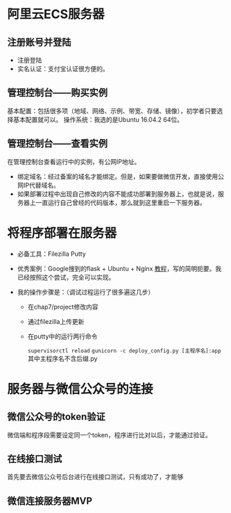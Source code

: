 # 阿里云ECS服务器

## 注册账号并登陆

+ 注册登陆
+ 实名认证：支付宝认证很方便的。

## 管理控制台——购买实例

基本配置：包括很多项（地域、网络、示例、带宽、存储、镜像），初学者只要选择基本配置就可以。
操作系统：我选的是Ubuntu 16.04.2 64位。

## 管理控制台——查看实例

在管理控制台查看运行中的实例，有公网IP地址。

+ 绑定域名：经过备案的域名才能绑定。但是，如果要做微信开发，直接使用公网IP代替域名。
+ 如果部署过程中出现自己修改的内容不能成功部署到服务器上，也就是说，服务器上一直运行自己曾经的代码版本，那么就到这里重启一下服务器。


# 将程序部署在服务器

+   必备工具：Filezilla  Putty
+   优秀案例：Google搜到的flask + Ubuntu + Nginx [教程](https://segmentfault.com/a/1190000007722128)，写的简明扼要。我已经按照这个尝试，完全可以实现。
+   我的操作步骤是：（调试过程运行了很多遍这几步）

    - 在chap7/project修改内容
    - 通过filezilla上传更新
    - 在putty中的运行两行命令

      ```supervisorctl reload```
      ```gunicorn -c deploy_config.py [主程序名]:app```
      其中主程序名不含后缀.py

# 服务器与微信公众号的连接

## 微信公众号的token验证

微信端和程序段需要设定同一个token，程序进行比对以后，才能通过验证。

## 在线接口测试
首先要去微信公众号后台进行在线接口测试，只有成功了，才能够

## 微信连接服务器MVP

